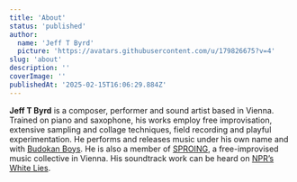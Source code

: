 ```yaml
---
title: 'About'
status: 'published'
author:
  name: 'Jeff T Byrd'
  picture: 'https://avatars.githubusercontent.com/u/179826675?v=4'
slug: 'about'
description: ''
coverImage: ''
publishedAt: '2025-02-15T16:06:29.884Z'
---
```


**Jeff T Byrd** is a composer, performer and sound artist based in Vienna. Trained on piano and saxophone, his works employ free improvisation, extensive sampling and collage techniques, field recording and playful experimentation. He performs and releases music under his own name and with [Budokan Boys](https://budokanboys.club/). He is also a member of [SPROING](https://www.instagram.com/sproingsounds/), a free-improvised music collective in Vienna. His soundtrack work can be heard on [NPR’s White Lies](https://www.npr.org/podcasts/510343/white-lies).
